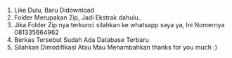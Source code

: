 1. Like Dulu, Baru Didownload
2. Folder Merupakan Zip, Jadi Ekstrak dahulu..
3. Jika Folder Zip nya terkunci silahkan ke whatsapp saya ya, Ini Nomernya 081335664962
4. Berkas Tersebut Sudah Ada Database Terbaru
5. Silahkan Dimodifikasi Atau Mau Menambahkan thanks for you much :)
